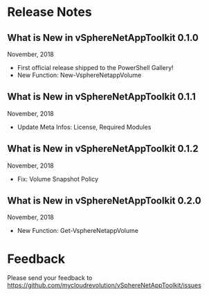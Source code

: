 # Release Notes

## What is New in vSphereNetAppToolkit 0.1.0

November, 2018

- First official release shipped to the PowerShell Gallery!
- New Function: New-VsphereNetappVolume

## What is New in vSphereNetAppToolkit 0.1.1

November, 2018

- Update Meta Infos: License, Required Modules

## What is New in vSphereNetAppToolkit 0.1.2

November, 2018

- Fix: Volume Snapshot Policy

## What is New in vSphereNetAppToolkit 0.2.0

November, 2018

- New Function: Get-VsphereNetappVolume

# Feedback

Please send your feedback to https://github.com/mycloudrevolution/vSphereNetAppToolkit/issues
